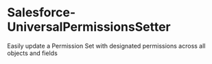 # Salesforce-UniversalPermissionsSetter
Easily update a Permission Set with designated permissions across all objects and fields
